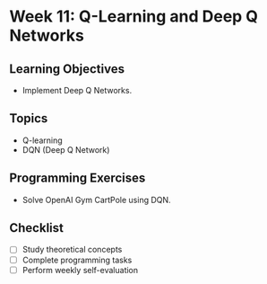 # Week 11: Q-Learning and Deep Q Networks

## Learning Objectives
- Implement Deep Q Networks.

## Topics
- Q-learning
- DQN (Deep Q Network)

## Programming Exercises
- Solve OpenAI Gym CartPole using DQN.

## Checklist
- [ ] Study theoretical concepts
- [ ] Complete programming tasks
- [ ] Perform weekly self-evaluation
